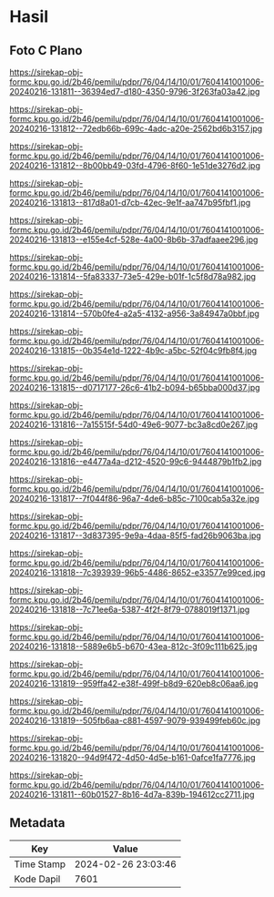 # Hasil

## Foto C Plano

https://sirekap-obj-formc.kpu.go.id/2b46/pemilu/pdpr/76/04/14/10/01/7604141001006-20240216-131811--36394ed7-d180-4350-9796-3f263fa03a42.jpg

https://sirekap-obj-formc.kpu.go.id/2b46/pemilu/pdpr/76/04/14/10/01/7604141001006-20240216-131812--72edb66b-699c-4adc-a20e-2562bd6b3157.jpg

https://sirekap-obj-formc.kpu.go.id/2b46/pemilu/pdpr/76/04/14/10/01/7604141001006-20240216-131812--8b00bb49-03fd-4796-8f60-1e51de3276d2.jpg

https://sirekap-obj-formc.kpu.go.id/2b46/pemilu/pdpr/76/04/14/10/01/7604141001006-20240216-131813--817d8a01-d7cb-42ec-9e1f-aa747b95fbf1.jpg

https://sirekap-obj-formc.kpu.go.id/2b46/pemilu/pdpr/76/04/14/10/01/7604141001006-20240216-131813--e155e4cf-528e-4a00-8b6b-37adfaaee296.jpg

https://sirekap-obj-formc.kpu.go.id/2b46/pemilu/pdpr/76/04/14/10/01/7604141001006-20240216-131814--5fa83337-73e5-429e-b01f-1c5f8d78a982.jpg

https://sirekap-obj-formc.kpu.go.id/2b46/pemilu/pdpr/76/04/14/10/01/7604141001006-20240216-131814--570b0fe4-a2a5-4132-a956-3a84947a0bbf.jpg

https://sirekap-obj-formc.kpu.go.id/2b46/pemilu/pdpr/76/04/14/10/01/7604141001006-20240216-131815--0b354e1d-1222-4b9c-a5bc-52f04c9fb8f4.jpg

https://sirekap-obj-formc.kpu.go.id/2b46/pemilu/pdpr/76/04/14/10/01/7604141001006-20240216-131815--d0717177-26c6-41b2-b094-b65bba000d37.jpg

https://sirekap-obj-formc.kpu.go.id/2b46/pemilu/pdpr/76/04/14/10/01/7604141001006-20240216-131816--7a15515f-54d0-49e6-9077-bc3a8cd0e267.jpg

https://sirekap-obj-formc.kpu.go.id/2b46/pemilu/pdpr/76/04/14/10/01/7604141001006-20240216-131816--e4477a4a-d212-4520-99c6-9444879b1fb2.jpg

https://sirekap-obj-formc.kpu.go.id/2b46/pemilu/pdpr/76/04/14/10/01/7604141001006-20240216-131817--7f044f86-96a7-4de6-b85c-7100cab5a32e.jpg

https://sirekap-obj-formc.kpu.go.id/2b46/pemilu/pdpr/76/04/14/10/01/7604141001006-20240216-131817--3d837395-9e9a-4daa-85f5-fad26b9063ba.jpg

https://sirekap-obj-formc.kpu.go.id/2b46/pemilu/pdpr/76/04/14/10/01/7604141001006-20240216-131818--7c393939-96b5-4486-8652-e33577e99ced.jpg

https://sirekap-obj-formc.kpu.go.id/2b46/pemilu/pdpr/76/04/14/10/01/7604141001006-20240216-131818--7c71ee6a-5387-4f2f-8f79-0788019f1371.jpg

https://sirekap-obj-formc.kpu.go.id/2b46/pemilu/pdpr/76/04/14/10/01/7604141001006-20240216-131818--5889e6b5-b670-43ea-812c-3f09c111b625.jpg

https://sirekap-obj-formc.kpu.go.id/2b46/pemilu/pdpr/76/04/14/10/01/7604141001006-20240216-131819--959ffa42-e38f-499f-b8d9-620eb8c06aa6.jpg

https://sirekap-obj-formc.kpu.go.id/2b46/pemilu/pdpr/76/04/14/10/01/7604141001006-20240216-131819--505fb6aa-c881-4597-9079-939499feb60c.jpg

https://sirekap-obj-formc.kpu.go.id/2b46/pemilu/pdpr/76/04/14/10/01/7604141001006-20240216-131820--94d9f472-4d50-4d5e-b161-0afce1fa7776.jpg

https://sirekap-obj-formc.kpu.go.id/2b46/pemilu/pdpr/76/04/14/10/01/7604141001006-20240216-131811--60b01527-8b16-4d7a-839b-194612cc2711.jpg


## Metadata

| Key        | Value               |
| ---------- | ------------------- |
| Time Stamp | 2024-02-26 23:03:46 |
| Kode Dapil | 7601                |



